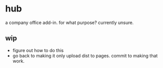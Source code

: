 # hub
a company office add-in.
for what purpose?
currently unsure.
## wip
- figure out how to do this
- go back to making it only upload dist to pages. commit to making that work.
